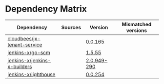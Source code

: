 # Dependency Matrix

Dependency | Sources | Version | Mismatched versions
---------- | ------- | ------- | -------------------
[cloudbees/jx-tenant-service](https://github.com/cloudbees/jx-tenant-service) |  | [0.0.165](https://github.com/cloudbees/jx-tenant-service/releases/tag/v0.0.165) | 
[jenkins-x/go-scm](https://github.com/jenkins-x/go-scm) |  | [1.5.55]() | 
[jenkins-x/jenkins-x-builders](https://github.com/jenkins-x/jenkins-x-builders) |  | [2.0.949-290]() | 
[jenkins-x/lighthouse](https://github.com/jenkins-x/lighthouse) |  | [0.0.254]() | 
